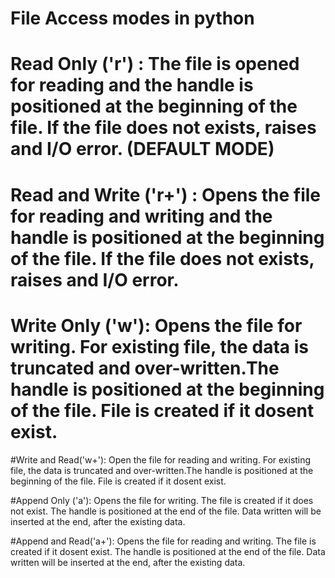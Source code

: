 # File Access modes in python

# Read Only ('r') : The file is opened for reading and the handle is positioned at the beginning of the file. If the file does not exists, raises and I/O error. (DEFAULT MODE)

# Read and Write ('r+') : Opens the file for reading and writing and the handle is positioned at the beginning of the file. If the file does not exists, raises and I/O error. 

# Write Only ('w'): Opens the file for writing. For existing file, the data is truncated and over-written.The handle is positioned at the beginning of the file. File is created if it dosent exist.

#Write and Read('w+'): Open the file for reading and writing.  For existing file, the data is truncated and over-written.The handle is positioned at the beginning of the file. File is created if it dosent exist.

#Append Only ('a'): Opens the file for writing. The file is created if it does not exist. The handle is positioned at the end of the file. Data written will be inserted at the end, after the existing data.

#Append and Read('a+'): Opens the file for reading and writing. The file is created if it dosent exist. The handle is positioned at the end of the file. Data written will be inserted at the end, after the existing data.


